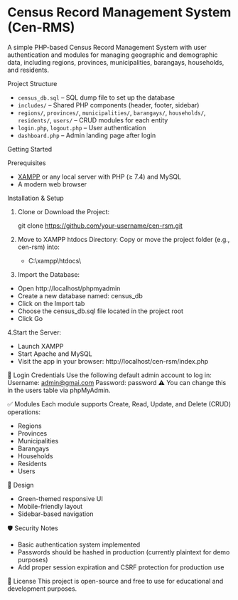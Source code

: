 # Census Record Management System (Cen-RMS)

A simple PHP-based Census Record Management System with user authentication and modules for managing geographic and demographic data, including regions, provinces, municipalities, barangays, households, and residents.

Project Structure

- `census_db.sql` – SQL dump file to set up the database
- `includes/` – Shared PHP components (header, footer, sidebar)
- `regions/`, `provinces/`, `municipalities/`, `barangays/`, `households/`, `residents/`, `users/` – CRUD modules for each entity
- `login.php`, `logout.php` – User authentication
- `dashboard.php` – Admin landing page after login

Getting Started

Prerequisites

- [XAMPP](https://www.apachefriends.org/) or any local server with PHP (≥ 7.4) and MySQL
- A modern web browser

Installation & Setup

1. Clone or Download the Project:

   git clone https://github.com/your-username/cen-rsm.git

2. Move to XAMPP htdocs Directory:
   Copy or move the project folder (e.g., cen-rsm) into:
    - C:\xampp\htdocs\

3. Import the Database:
  - Open http://localhost/phpmyadmin
  - Create a new database named: census_db
  - Click on the Import tab
  - Choose the census_db.sql file located in the project root
  - Click Go

4.Start the Server:
  - Launch XAMPP
  - Start Apache and MySQL
  - Visit the app in your browser:
      http://localhost/cen-rsm/index.php

🔐 Login Credentials
Use the following default admin account to log in:
Username: admin@gmai.com
Password: password
⚠️ You can change this in the users table via phpMyAdmin.

✅ Modules
Each module supports Create, Read, Update, and Delete (CRUD) operations:
- Regions
- Provinces
- Municipalities
- Barangays
- Households
- Residents
- Users

🎨 Design
- Green-themed responsive UI
- Mobile-friendly layout
- Sidebar-based navigation

🛡️ Security Notes
- Basic authentication system implemented
- Passwords should be hashed in production (currently plaintext for demo purposes)
- Add proper session expiration and CSRF protection for production use

📄 License
This project is open-source and free to use for educational and development purposes.
